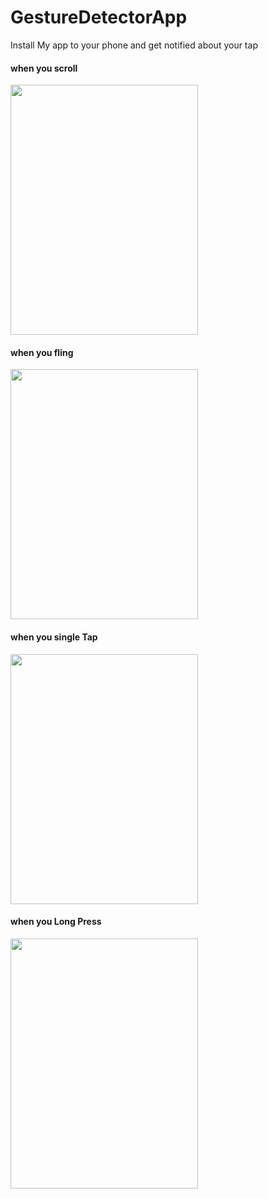# GestureDetectorApp
Install My app to your phone and get notified about your tap

<h4>when you scroll </h4>
<img src="https://user-images.githubusercontent.com/83058841/123639565-f5994780-d83d-11eb-9e19-e04864cde644.png" width="300" height="400">

<h4>when you fling </h4>
<img src="https://user-images.githubusercontent.com/83058841/123639582-f92cce80-d83d-11eb-86f4-2fc99e665191.png" width="300" height="400">

<h4>when you single Tap </h4>
<img src="https://user-images.githubusercontent.com/83058841/123639610-ff22af80-d83d-11eb-94eb-94899c016a0a.png" width="300" height="400">

<h4>when you Long Press </h4>
<img src="https://user-images.githubusercontent.com/83058841/123639627-034ecd00-d83e-11eb-88db-d2a4339abc43.png" width="300" height="400">
